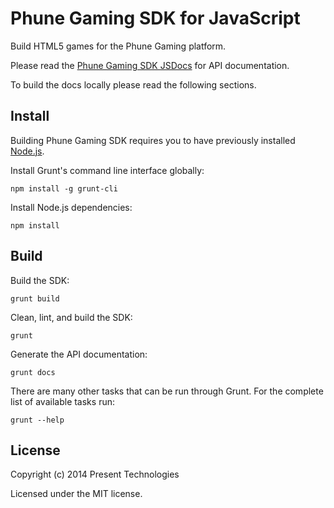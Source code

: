 # Phune Gaming SDK for JavaScript

Build HTML5 games for the Phune Gaming platform.

Please read the [Phune Gaming SDK JSDocs](http://phune-gaming.github.io/pg-sdk-js/) for API documentation.

To build the docs locally please read the following sections.

## Install

Building Phune Gaming SDK requires you to have previously installed [Node.js](http://nodejs.org/).

Install Grunt's command line interface globally:

```
npm install -g grunt-cli
```

Install Node.js dependencies:

```
npm install
```

## Build

Build the SDK:

```
grunt build
```

Clean, lint, and build the SDK:

```
grunt
```

Generate the API documentation:

```
grunt docs
```

There are many other tasks that can be run through Grunt. For the complete list of available tasks run:

```
grunt --help
```

## License

Copyright (c) 2014 Present Technologies

Licensed under the MIT license.
